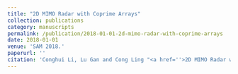 ```yaml
---
title: "2D MIMO Radar with Coprime Arrays"
collection: publications
category: manuscripts
permalink: /publication/2018-01-01-2d-mimo-radar-with-coprime-arrays
date: 2018-01-01
venue: 'SAM 2018.'
paperurl: ''
citation: 'Conghui Li, Lu Gan and Cong Ling "<a href=''>2D MIMO Radar with Coprime Arrays</a>", SAM 2018.'
---
```


